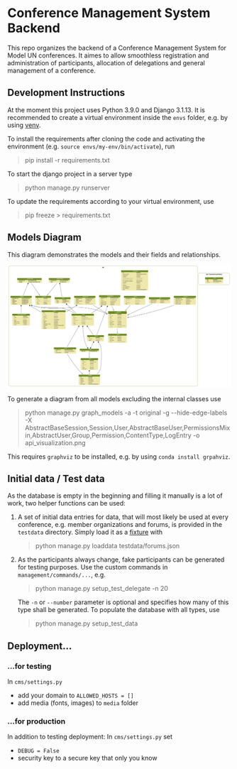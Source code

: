 # Conference Management System Backend

This repo organizes the backend of a Conference Management System for Model UN conferences. It aimes to allow smoothless registration and administration of participants, allocation of delegations and general management of a conference.

## Development Instructions

At the moment this project uses Python 3.9.0 and Django 3.1.13. It is recommended to create a virtual environment inside the `envs` folder, e.g. by using [venv](https://docs.python.org/3/tutorial/venv.html).

To install the requirements after cloning the code and activating the environment (e.g. `source envs/my-env/bin/activate`), run

> pip install -r requirements.txt

To start the django project in a server type

> python manage.py runserver

To update the requirements according to your virtual environment, use

> pip freeze > requirements.txt

## Models Diagram

This diagram demonstrates the models and their fields and relationships.

![Models Diagram Image](api_visualization.png)

To generate a diagram from all models excluding the internal classes use

> python manage.py graph_models -a -t original -g --hide-edge-labels -X AbstractBaseSession,Session,User,AbstractBaseUser,PermissionsMixin,AbstractUser,Group,Permission,ContentType,LogEntry -o api_visualization.png

This requires `graphviz` to be installed, e.g. by using `conda install grpahviz`.

## Initial data / Test data

As the database is empty in the beginning and filling it manually is a lot of work, two helper functions can be used:

1. A set of initial data entries for data, that will most likely be used at every conference, e.g. member organizations and forums, is provided in the `testdata` directory. Simply load it as a [fixture](https://docs.djangoproject.com/en/4.0/howto/initial-data/#providing-initial-data-with-migrations) with

   > python manage.py loaddata testdata/forums.json

2. As the participants always change, fake participants can be generated for testing purposes. Use the custom commands in `management/commands/...`, e.g.

   > python manage.py setup_test_delegate -n 20

   The `-n` or `--number` parameter is optional and specifies how many of this type shall be generated. To populate the database with all types, use

   > python manage.py setup_test_data

## Deployment...

### ...for testing

In `cms/settings.py`

- add your domain to `ALLOWED_HOSTS = []`
- add media (fonts, images) to `media` folder

### ...for production

In addition to testing deployment: In `cms/settings.py` set

- `DEBUG = False`
- security key to a secure key that only you know
